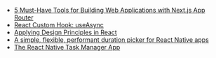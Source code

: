 <!-- daily.dev BOOKMARKS:START -->
- [5 Must-Have Tools for Building Web Applications with Next.js App Router](https://app.daily.dev/posts/zrD2ZOiYS?utm_source=rss&utm_medium=bookmarks&utm_campaign=HXokpWzAezAZPdGcYtCZz)
- [React Custom Hook: useAsync](https://app.daily.dev/posts/XM3Z5eMfO?utm_source=rss&utm_medium=bookmarks&utm_campaign=HXokpWzAezAZPdGcYtCZz)
- [Applying Design Principles in React](https://app.daily.dev/posts/0c5pwRwKl?utm_source=rss&utm_medium=bookmarks&utm_campaign=HXokpWzAezAZPdGcYtCZz)
- [A simple, flexible, performant duration picker for React Native apps](https://app.daily.dev/posts/59WHcgvGS?utm_source=rss&utm_medium=bookmarks&utm_campaign=HXokpWzAezAZPdGcYtCZz)
- [The React Native Task Manager App](https://app.daily.dev/posts/vISLZOQxb?utm_source=rss&utm_medium=bookmarks&utm_campaign=HXokpWzAezAZPdGcYtCZz)
<!-- daily.dev BOOKMARKS:END -->
